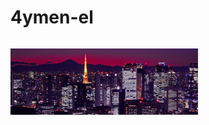 # 4ymen-el


<svg fill="none" viewBox="0 0 300 120" width="300" height="120" xmlns="http://www.w3.org/2000/svg">
    <foreignObject width="100%" height="100%">
        <div xmlns="http://www.w3.org/1999/xhtml">
			<img style="position:absolute" src="img/wallpaper.jpg">

			<img src="https://komarev.com/ghpvc/?username=4yman-el&label=Profile%20views&color=0e75b6&style=flat" alt="4yman-el" />

			<a href="https://github.com/ryo-ma/github-profile-trophy">
				<img src="https://github-profile-trophy.vercel.app/?username=4yman-el" alt="4yman-el" />
			</a>

			<img align="left" src="https://github-readme-stats.vercel.app/api/top-langs?username=4yman-el&show_icons=true&theme=dark&title_color=ffffff&text_color=ffffff&bg_color=232323&locale=en&layout=compact" alt="4yman-el" />

			<img align="center" src="https://github-readme-stats.vercel.app/api?username=4yman-el&show_icons=true&theme=dark&title_color=ffffff&text_color=ffffff&bg_color=232323&locale=en" alt="4yman-el" />

		</div>
	</foreignObject>
</svg>